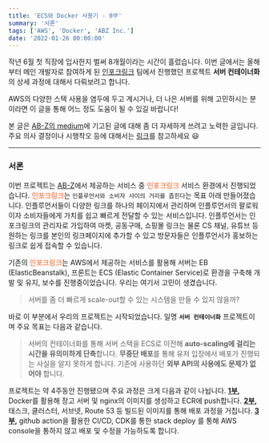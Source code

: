 ```yaml
---
title: 'ECS와 Docker 사용기 - 0부'
summary: '서론'
tags: ['AWS', 'Docker', 'ABZ Inc.']
date: '2022-01-26 00:00:00'
---
```

작년 6월 첫 직장에 입사한지 벌써 8개월이라는 시간이 흘렀습니다.
이번 글에서는 올해부터 메인 개발자로 참여하게 된 [인포크링크](https://link.inpock.co.kr/) 팀에서 진행했던 프로젝트 **서버 컨테이너화**의 상세 과정에 대해서 다뤄보려고 합니다.

AWS의 다양한 스택 사용을 염두에 두고 계시거나, 더 나은 서버를 위해 고민하시는 분이라면 이 글을 통해 어느 정도 도움이 될 수 있길 바랍니다!

본 글은 [AB-Z의 medium](https://medium.com/ab-z)에 기고된 글에 대해 좀 더 자세하게 쓰려고 노력한 글입니다. 주요 의사 결정이나 시행착오 등에 대해서는 [링크](https://medium.com/ab-z/%EA%B8%89%EA%B2%A9%ED%95%98%EA%B2%8C-%EC%A6%9D%EA%B0%80%ED%95%98%EB%8A%94-%ED%8A%B8%EB%9E%98%ED%94%BD-%EC%96%B4%EB%96%BB%EA%B2%8C-%EB%8C%80%EB%B9%84%ED%95%A0%EA%B9%8C-d92f2fbf2130)를 참고하세요 😃
***
### 서론
이번 프로젝트는 [AB-Z](https://www.notion.so/inpock/ABZ-8ecc728639d94704b7b25ef8e770b117)에서 제공하는 서비스 중 <span style="color:#ff5b1a">인포크링크</span> 서비스 환경에서 진행되었습니다.
<span style="color:#ff5b1a">인포크링크</span>는 `인플루언서와 소비자 사이의 거리를 좁힌다`는 목표 아래 만들어졌습니다. 인플루언서들이 다양한 링크를 하나의 페이지에서 관리하며 인플루언서의 팔로워이자 소비자들에게 가치를 쉽고 빠르게 전달할 수 있는 서비스입니다. 인플루언서는 인포크링크의 관리자로 가입하여 마켓, 공동구매, 쇼핑몰 링크는 물론 CS 채널, 유튜브 등 원하는 링크를 본인의 링크페이지에 추가할 수 있고 방문자들은 인플루언서가 홍보하는 링크로 쉽게 접속할 수 있습니다.

기존의 <span style="color:#ff5b1a">인포크링크</span>는 AWS에서 제공하는 서비스를 활용해 서버는 EB (ElasticBeanstalk), 프론트는 ECS (Elastic Container Service)로 환경을 구축해 개발 및 유지, 보수를 진행중이었습니다. 우리는 여기서 고민이 생겼습니다.

> 서버를 좀 더 빠르게 scale-out할 수 있는 시스템을 만들 수 있지 않을까?

바로 이 부분에서 우리의 프로젝트는 시작되었습니다.
일명 **`서버 컨테이너화`** 프로젝트이며 주요 목표는 다음과 같습니다.

> 서버의 컨테이너화를 통해 서버 스택을 ECS로 이전해 **auto-scaling에 걸리는 시간을 유의미하게 단축**합니다.
**무중단 배포**를 통해 유저 입장에서 배포가 진행되는 사실을 알지 못하게 합니다.
기존에 사용하던 **외부 API의 사용에도 문제가 없어야** 합니다.

프로젝트는 약 4주동안 진행됐으며 주요 과정은 크게 다음과 같이 나뉩니다.
**[1부](https://hakjae.dev/posts/use-ecs-with-docker-part-1),** Docker를 활용해 장고 서버 및 nginx의 이미지를 생성하고 ECR에 push합니다.
**[2부](https://hakjae.dev/posts/use-ecs-with-docker-part-2),** 태스크, 클러스터, 서브넷, Route 53 등 빌드된 이미지를 통해 배포 과정을 거칩니다.
**[3부](https://hakjae.dev/posts/use-ecs-with-docker-part-3),** github action을 활용한 CI/CD, CDK를 통한 stack deploy 를 통해 AWS console을 통하지 않고 배포 및 수정을 가능하도록 합니다.